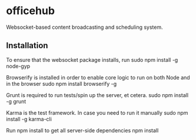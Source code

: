 # officehub

Websocket-based content broadcasting and scheduling system.

## Installation
To ensure that the websocket package installs, run
 sudo npm install -g node-gyp

Browserify is installed in order to enable core logic to run on both Node and in the browser
 sudo npm install browserify -g
 
Grunt is required to run tests/spin up the server, et cetera.
 sudo npm install -g grunt
 
Karma is the test framework. In case you need to run it manually
 sudo npm install -g karma-cli
 
Run npm install to get all server-side dependencies
 npm install
